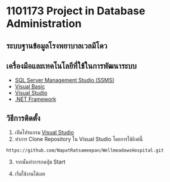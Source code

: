 # 1101173 Project in Database Administration

## ระบบฐานข้อมูลโรงพยาบาลเวลมีโดว


## เครื่องมือและเทคโนโลยีที่ใช้ในการพัฒนาระบบ
- [SQL Server Management Studio (SSMS)](https://docs.microsoft.com/en-us/sql/ssms/sql-server-management-studio-ssms)
- [Visual Basic](https://docs.microsoft.com/en-us/dotnet/visual-basic/)
- [Visual Studio](https://visualstudio.microsoft.com/)
- [.NET Framework](https://dotnet.microsoft.com/en-us/download/dotnet-framework)

## วิธีการติดตั้ง
1. เปิดโปรแกรม [Visual Studio](https://visualstudio.microsoft.com/)
2. ทำการ Clone Repository ใน Visual Studio โดยการใช้ลิงค์นี้
```sh
https://github.com/NapatRatsameepan/WellmeadowsHospital.git
```
3. จากนั้นทำการกดปุ่ม Start

4. เริ่มใช้งานได้เลย
   

